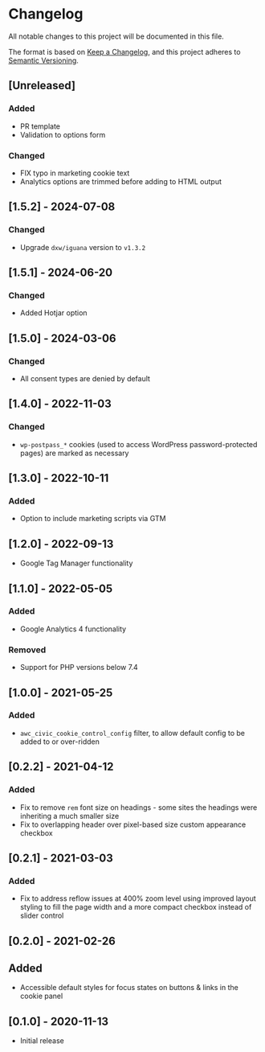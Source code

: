 # Changelog
All notable changes to this project will be documented in this file.

The format is based on [Keep a Changelog](https://keepachangelog.com/en/1.0.0/),
and this project adheres to [Semantic Versioning](https://semver.org/spec/v2.0.0.html).

## [Unreleased]

### Added

- PR template
- Validation to options form

### Changed

- FIX typo in marketing cookie text
- Analytics options are trimmed before adding to HTML output

## [1.5.2] - 2024-07-08

### Changed

- Upgrade `dxw/iguana` version to `v1.3.2`

## [1.5.1] - 2024-06-20

### Changed

- Added Hotjar option

## [1.5.0] - 2024-03-06

### Changed

- All consent types are denied by default

## [1.4.0] - 2022-11-03

### Changed

- `wp-postpass_*` cookies (used to access WordPress password-protected pages) are marked as necessary

## [1.3.0] - 2022-10-11

### Added

- Option to include marketing scripts via GTM

## [1.2.0] - 2022-09-13

- Google Tag Manager functionality

## [1.1.0] - 2022-05-05

### Added

- Google Analytics 4 functionality

### Removed

- Support for PHP versions below 7.4

## [1.0.0] - 2021-05-25

### Added

- `awc_civic_cookie_control_config` filter, to allow default config to be added to or over-ridden

## [0.2.2] - 2021-04-12

### Added

- Fix to remove `rem` font size on headings - some sites the headings were inheriting a much smaller size
- Fix to overlapping header over pixel-based size custom appearance checkbox

## [0.2.1] - 2021-03-03

### Added

- Fix to address reflow issues at 400% zoom level using improved layout styling to fill the page width and a more compact checkbox instead of slider control

## [0.2.0] - 2021-02-26

## Added

- Accessible default styles for focus states on buttons & links in the cookie panel

## [0.1.0] - 2020-11-13

- Initial release
